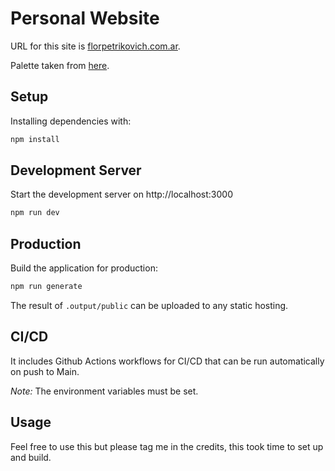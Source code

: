 # Personal Website

URL for this site is [florpetrikovich.com.ar](https://florpetrikovich.com.ar).

Palette taken from [here](https://coolors.co/palette/ffb5a7-fcd5ce-f8edeb-f9dcc4-fec89a).

## Setup

Installing dependencies with:

```bash
npm install
```

## Development Server

Start the development server on http://localhost:3000

```bash
npm run dev
```

## Production

Build the application for production:

```bash
npm run generate
```

The result of `.output/public` can be uploaded to any static hosting.

## CI/CD

It includes Github Actions workflows for CI/CD that can be run automatically on push to Main.

*Note:* The environment variables must be set.

## Usage

Feel free to use this but please tag me in the credits, this took time to set up and build.
